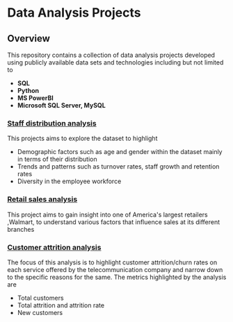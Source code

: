 # Data Analysis Projects
## Overview
This repository contains a collection of data analysis projects developed using publicly available data sets and technologies including but not limited to
- **SQL**
- **Python**
- **MS PowerBI**
- **Microsoft SQL Server, MySQL**

### [Staff distribution analysis](https://github.com/aghee/data_analytics_projects/tree/main/staff-distribution-sql-powerbi)
This projects aims to explore the dataset to highlight
- Demographic factors such as age and gender within the dataset mainly in terms of their distribution
- Trends and patterns such as turnover rates, staff growth and retention rates
- Diversity in the employee workforce

### [Retail sales analysis](https://github.com/aghee/data_analytics_projects/tree/main/retail-sales-analysis)
This project aims to gain insight into one of America's largest retailers ,Walmart, to understand various factors that influence sales at its different branches

### [Customer attrition analysis](https://github.com/aghee/data_analytics_projects/tree/main/customer-attrition-analysis)
The focus of this analysis is to highlight customer attrition/churn rates on each service offered by the telecommunication company and narrow down to the specific reasons for the same. The metrics highlighted by the analysis are
- Total customers
- Total attrition and attrition rate
- New customers
